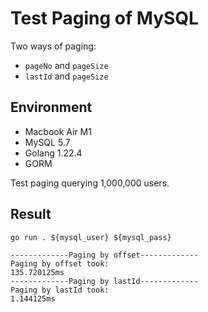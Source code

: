 # Test Paging of MySQL

Two ways of paging:

- `pageNo` and `pageSize`
- `lastId` and `pageSize`

## Environment

- Macbook Air M1
- MySQL 5.7
- Golang 1.22.4
- GORM

Test paging querying 1,000,000 users.

## Result

`go run . ${mysql_user} ${mysql_pass}`

```
-------------Paging by offset-------------
Paging by offset took:
135.720125ms
-------------Paging by lastId-------------
Paging by lastId took:
1.144125ms
```

